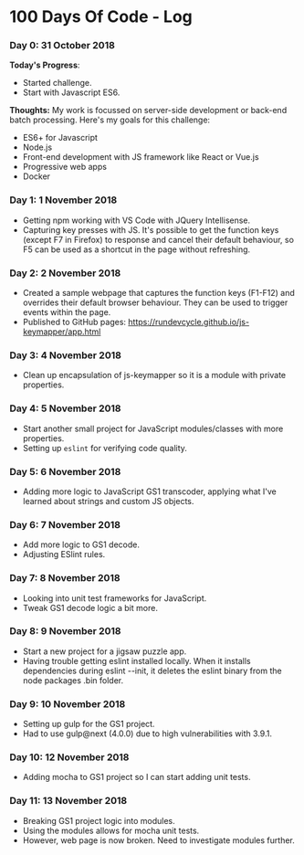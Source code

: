 # 100 Days Of Code - Log

### Day 0: 31 October 2018

**Today's Progress**: 
  - Started challenge.
  - Start with Javascript ES6.

**Thoughts:** 
My work is focussed on server-side development or back-end batch processing.  Here's my goals for this challenge:
  - ES6+ for Javascript
  - Node.js
  - Front-end development with JS framework like React or Vue.js
  - Progressive web apps
  - Docker

### Day 1: 1 November 2018
  - Getting npm working with VS Code with JQuery Intellisense.
  - Capturing key presses with JS.  It's possible to get the function keys (except F7 in Firefox) to response and cancel their default behaviour, so F5 can be used as a shortcut in the page without refreshing.

### Day 2: 2 November 2018
  - Created a sample webpage that captures the function keys (F1-F12) and overrides their default browser behaviour.  They can be used to trigger events within the page.
  - Published to GitHub pages: https://rundevcycle.github.io/js-keymapper/app.html

### Day 3: 4 November 2018
  - Clean up encapsulation of js-keymapper so it is a module with private properties.

### Day 4: 5 November 2018
  - Start another small project for JavaScript modules/classes with more properties.  
  - Setting up `eslint` for verifying code quality.

### Day 5: 6 November 2018
  - Adding more logic to JavaScript GS1 transcoder, applying what I've learned about strings and custom JS objects.

### Day 6: 7 November 2018
  - Add more logic to GS1 decode. 
  - Adjusting ESlint rules.

### Day 7: 8 November 2018
  - Looking into unit test frameworks for JavaScript.
  - Tweak GS1 decode logic a bit more.

### Day 8: 9 November 2018
  - Start a new project for a jigsaw puzzle app.
  - Having trouble getting eslint installed locally.  When it installs dependencies during eslint --init, 
    it deletes the eslint binary from the node packages .bin folder.

### Day 9: 10 November 2018
  - Setting up gulp for the GS1 project.  
  - Had to use gulp@next (4.0.0) due to high vulnerabilities with 3.9.1.

### Day 10: 12 November 2018
  - Adding mocha to GS1 project so I can start adding unit tests.
  
### Day 11: 13 November 2018
  - Breaking GS1 project logic into modules.  
  - Using the modules allows for mocha unit tests.
  - However, web page is now broken.  Need to investigate modules further.
  